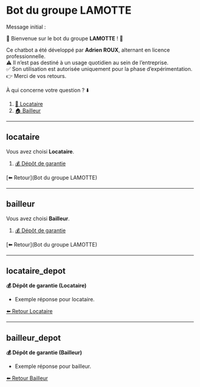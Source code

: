 # Bot du groupe LAMOTTE

Message initial :  

👋 Bienvenue sur le bot du groupe **LAMOTTE** ! 🎉  

Ce chatbot a été développé par **Adrien ROUX**, alternant en licence professionnelle.  
⚠️ Il n’est pas destiné à un usage quotidien au sein de l’entreprise.  
✅ Son utilisation est autorisée uniquement pour la phase d’expérimentation.  
👉 Merci de vos retours.  

À qui concerne votre question ? ⬇️  

1. [👤 Locataire](locataire)  
2. [🏠 Bailleur](bailleur)  

---

## locataire
Vous avez choisi **Locataire**.  

1. [💰 Dépôt de garantie](locataire_depot)  

[⬅️ Retour](Bot du groupe LAMOTTE)

---

## bailleur
Vous avez choisi **Bailleur**.  

1. [💰 Dépôt de garantie](bailleur_depot)  

[⬅️ Retour](Bot du groupe LAMOTTE)

---

## locataire_depot
**💰 Dépôt de garantie (Locataire)**  
- Exemple réponse pour locataire.  

[⬅️ Retour Locataire](locataire)

---

## bailleur_depot
**💰 Dépôt de garantie (Bailleur)**  
- Exemple réponse pour bailleur.  

[⬅️ Retour Bailleur](bailleur)

